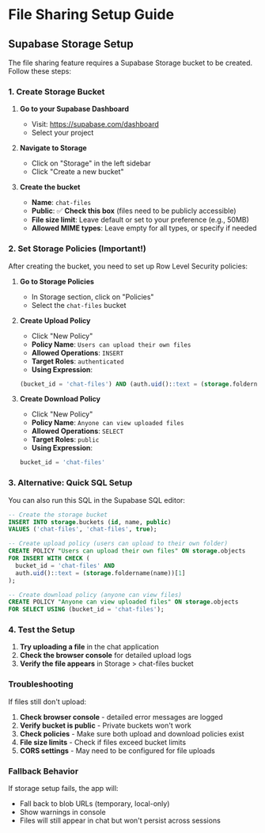 # File Sharing Setup Guide

## Supabase Storage Setup

The file sharing feature requires a Supabase Storage bucket to be created. Follow these steps:

### 1. Create Storage Bucket

1. **Go to your Supabase Dashboard**
   - Visit: https://supabase.com/dashboard
   - Select your project

2. **Navigate to Storage**
   - Click on "Storage" in the left sidebar
   - Click "Create a new bucket"

3. **Create the bucket**
   - **Name**: `chat-files`
   - **Public**: ✅ **Check this box** (files need to be publicly accessible)
   - **File size limit**: Leave default or set to your preference (e.g., 50MB)
   - **Allowed MIME types**: Leave empty for all types, or specify if needed

### 2. Set Storage Policies (Important!)

After creating the bucket, you need to set up Row Level Security policies:

1. **Go to Storage Policies**
   - In Storage section, click on "Policies"
   - Select the `chat-files` bucket

2. **Create Upload Policy**
   - Click "New Policy"
   - **Policy Name**: `Users can upload their own files`
   - **Allowed Operations**: `INSERT`
   - **Target Roles**: `authenticated`
   - **Using Expression**:
   ```sql
   (bucket_id = 'chat-files') AND (auth.uid()::text = (storage.foldername(name))[1])
   ```

3. **Create Download Policy**
   - Click "New Policy"
   - **Policy Name**: `Anyone can view uploaded files`
   - **Allowed Operations**: `SELECT`
   - **Target Roles**: `public`
   - **Using Expression**:
   ```sql
   bucket_id = 'chat-files'
   ```

### 3. Alternative: Quick SQL Setup

You can also run this SQL in the Supabase SQL editor:

```sql
-- Create the storage bucket
INSERT INTO storage.buckets (id, name, public)
VALUES ('chat-files', 'chat-files', true);

-- Create upload policy (users can upload to their own folder)
CREATE POLICY "Users can upload their own files" ON storage.objects
FOR INSERT WITH CHECK (
  bucket_id = 'chat-files' AND
  auth.uid()::text = (storage.foldername(name))[1]
);

-- Create download policy (anyone can view files)
CREATE POLICY "Anyone can view uploaded files" ON storage.objects
FOR SELECT USING (bucket_id = 'chat-files');
```

### 4. Test the Setup

1. **Try uploading a file** in the chat application
2. **Check the browser console** for detailed upload logs
3. **Verify the file appears** in Storage > chat-files bucket

### Troubleshooting

If files still don't upload:

1. **Check browser console** - detailed error messages are logged
2. **Verify bucket is public** - Private buckets won't work
3. **Check policies** - Make sure both upload and download policies exist
4. **File size limits** - Check if files exceed bucket limits
5. **CORS settings** - May need to be configured for file uploads

### Fallback Behavior

If storage setup fails, the app will:
- Fall back to blob URLs (temporary, local-only)
- Show warnings in console
- Files will still appear in chat but won't persist across sessions
